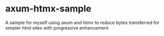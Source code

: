 # axum-htmx-sample

A sample for myself using axum and htmx to reduce bytes transferred for simpler html sites with progressive enhancement.
